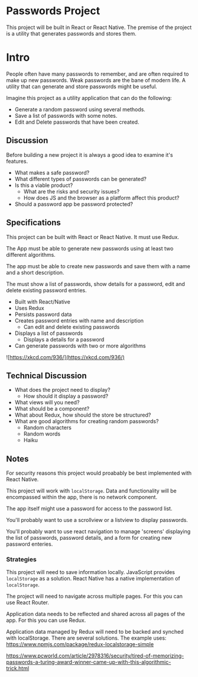 # Passwords Project

This project will be built in React or React Native. The premise of the 
project is a utility that generates passwords and stores them. 

# Intro

People often have many passwords to remember, and are often required 
to make up new passwords. Weak passwords are the bane of modern life. 
A utility that can generate and store passwords might be useful. 

Imagine this project as a utility application that can do the following: 

- Generate a random password using several methods.
- Save a list of passwords with some notes. 
- Edit and Delete passwords that have been created.

## Discussion

Before building a new project it is always a good idea to examine it's 
features. 

- What makes a safe password? 
- What different types of passwords can be generated?
- Is this a viable product? 
  - What are the risks and security issues? 
  - How does JS and the browser as a platform affect this product? 
- Should a password app be password protected?
  
## Specifications

This project can be built with React or React Native. It must use Redux. 

The App must be able to generate new passwords using at least two 
different algorithms. 

The app must be able to create new passwords and save them with a name 
and a short description. 

The must show a list of passwords, show details for a password, edit and
delete existing password entries. 

- Built with React/Native
- Uses Redux
- Persists password data 
- Creates password entries with name and description
  - Can edit and delete existing passwords
- Displays a list of passwords
  - Displays a details for a password
- Can generate passwords with two or more algorithms

![https://xkcd.com/936/](https://xkcd.com/936/)
  
## Technical Discussion 

- What does the project need to display?
  - How should it display a password? 
- What views will you need? 
- What should be a component? 
- What about Redux, how should the store be structured?
- What are good algorithms for creating random passwords? 
  - Random characters
  - Random words
  - Haiku

## Notes 

For security reasons this project would proabably be best implemented with React Native.

This project will work with `localStorage`. Data and functionality will be encompassed within 
the app, there is no network component. 

The app itself might use a password for access to the password list. 

You'll probably want to use a scrollview or a listview to display passwords. 

You'll probably want to use react navigation to manage 'screens' displaying 
the list of passwords, password details, and a form for creating new password 
enteries. 

### Strategies 

This project will need to save information locally. JavaScript provides `localStorage` as a 
solution. React Native has a native implementation of `localStorage`.

The project will need to navigate across multiple pages. For this you can use React Router. 

Application data needs to be reflected and shared across all pages of the app. For this you can 
use Redux. 

Application data managed by Redux will need to be backed and synched with localStorage. There
are several solutions. The example uses: https://www.npmjs.com/package/redux-localstorage-simple

https://www.pcworld.com/article/2978316/security/tired-of-memorizing-passwords-a-turing-award-winner-came-up-with-this-algorithmic-trick.html
